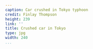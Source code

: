 ```yaml
---
caption: Car crushed in Tokyo typhoon
credit: Finlay Thompson
height: 239
link: ''
title: Crushed car in Tokyo
type: jpg
width: 240
...
```

